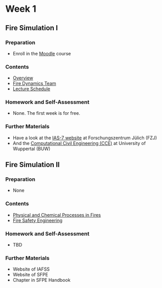 # Week 1

## Fire Simulation I

### Preparation
- Enroll in the [Moodle](https://www.moodle.uni-wuppertal.de) course

### Contents
- [Overview](../../overview/01_overview)
- [Fire Dynamics Team](../../overview/02_team)
- [Lecture Schedule](00_overview)

### Homework and Self-Assessment
- None. The first week is for free.

### Further Materials
- Have a look at the [IAS-7 website](https://www.fz-juelich.de/de/ias/ias-7) at Forschungszentrum Jülich (FZJ)
- And the [Computational Civil Engineering (CCE)](https://www.cce.uni-wuppertal.de) at University of Wuppertal (BUW)

## Fire Simulation II

### Preparation
- None

### Contents
- [Physical and Chemical Processes in Fires](../../modelling/01_general/01_processes)
- [Fire Safety Engineering](../../modelling/01_general/02_fse)

### Homework and Self-Assessment
- TBD

### Further Materials
- Website of IAFSS
- Website of SFPE
- Chapter in SFPE Handbook

